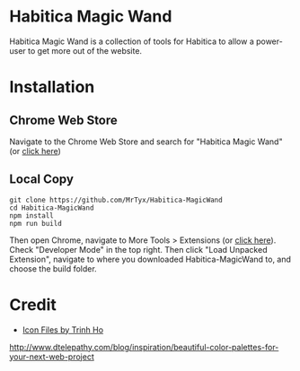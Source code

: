 # Habitica Magic Wand

Habitica Magic Wand is a collection of tools for Habitica to allow a power-user to get more out of the website.

# Installation
## Chrome Web Store
Navigate to the Chrome Web Store and search for "Habitica Magic Wand" (or [click here](https://chrome.google.com/webstore/search/Habitica%20Magic%20Wand))
## Local Copy
```
git clone https://github.com/MrTyx/Habitica-MagicWand
cd Habitica-MagicWand
npm install
npm run build
```
Then open Chrome, navigate to More Tools > Extensions (or [click here](chrome://extensions/)). Check "Developer Mode" in the top right. Then click "Load Unpacked Extension", navigate to where you downloaded Habitica-MagicWand to, and choose the build folder.

# Credit
  - [Icon Files by Trinh Ho](http://www.flaticon.com/packs/design-5)

http://www.dtelepathy.com/blog/inspiration/beautiful-color-palettes-for-your-next-web-project
